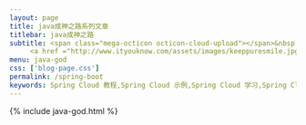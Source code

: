 ```yaml
---
layout: page
title: java成神之路系列文章
titlebar: java成神之路
subtitle: <span class="mega-octicon octicon-cloud-upload"></span>&nbsp;&nbsp;
     <a href ="http://www.ityouknow.com/assets/images/keeppuresmile.jpg">关注公众号：<font color="#00FF00">纯洁的微笑</font>，回复"springcloud"进群交流。</a>
menu: java-god
css: ['blog-page.css']
permalink: /spring-boot
keywords: Spring Cloud 教程,Spring Cloud 示例,Spring Cloud 学习,Spring Cloud 资源,Spring Cloud
---
```

{% include java-god.html %}